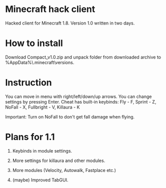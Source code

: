 # Minecraft hack client

Hacked client for Minecraft 1.8. Version 1.0 written in two days.

# How to install

Download Compact_v1.0.zip and unpack folder from downloaded archive to %AppData%\\.minecraft\versions.


# Instruction

You can move in menu with right/left/down/up arrows. You can change settings by pressing Enter.
Cheat has built-in keybinds:
Fly - F,
Sprint - Z,
NoFall - X,
Fullbright - V,
Killaura - K

Important: Turn on NoFall to don't get fall damage when flying.

# Plans for 1.1 

1. Keybinds in module settings. 

2. More settings for killaura and other modules. 

3. More modules (Velocity, Autowalk, Fastplace etc.)

4. (maybe) Improved TabGUI. 

